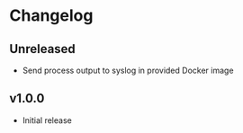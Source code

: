 # Changelog

## Unreleased
 - Send process output to syslog in provided Docker image

## v1.0.0
 - Initial release
